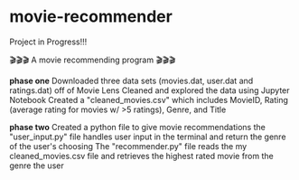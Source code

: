 # movie-recommender
Project in Progress!!!

🎬🎬🎬 A movie recommending program 🎬🎬🎬

**phase one**
Downloaded three data sets (movies.dat, user.dat and ratings.dat) off of Movie Lens 
Cleaned and explored the data using Jupyter Notebook 
Created a "cleaned_movies.csv" which includes MovieID, Rating (average rating for movies w/ >5 ratings), Genre, and Title

**phase two**
Created a python file to give movie recommendations
the "user_input.py" file handles user input in the terminal and return the genre of the user's choosing
The  "recommender.py" file reads the my cleaned_movies.csv file and retrieves the highest rated movie from the genre the user




